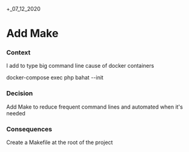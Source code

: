 +_07_12_2020

# Add Make

### Context 

I add to type big command line cause of docker containers 

docker-compose exec php bahat --init

### Decision

Add Make to reduce frequent command lines and automated when it's needed 

### Consequences 

Create a Makefile at the root of the project